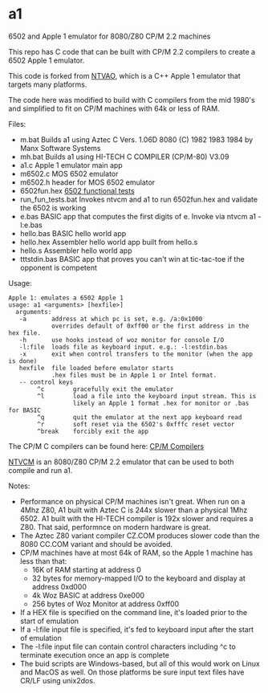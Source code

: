 # a1
6502 and Apple 1 emulator for 8080/Z80 CP/M 2.2 machines

This repo has C code that can be built with CP/M 2.2 compilers to create a 6502 Apple 1 emulator.

This code is forked from [NTVAO](https://github.com/davidly/ntvao), which is a C++ Apple 1 emulator that targets many platforms.

The code here was modified to build with C compilers from the mid 1980's and simplified to fit on CP/M machines with 64k or less of RAM.

Files:

   - m.bat        Builds a1 using Aztec C Vers. 1.06D 8080  (C) 1982 1983 1984 by Manx Software Systems
   - mh.bat       Builds a1 using HI-TECH C COMPILER (CP/M-80) V3.09
   - a1.c         Apple 1 emulator main app
   - m6502.c      MOS 6502 emulator
   - m6502.h      header for MOS 6502 emulator
   - 6502fun.hex  [6502 functional tests](https://github.com/Klaus2m5/6502_65C02_functional_tests)
   - run_fun_tests.bat Invokes ntvcm and a1 to run 6502fun.hex and validate the 6502 is working
   - e.bas        BASIC app that computes the first digits of e. Invoke via ntvcm a1 -l:e.bas
   - hello.bas    BASIC hello world app
   - hello.hex    Assembler hello world app built from hello.s
   - hello.s      Assembler hello world app
   - tttstdin.bas BASIC app that proves you can't win at tic-tac-toe if the opponent is competent

Usage:

    Apple 1: emulates a 6502 Apple 1
    usage: a1 <arguments> [hexfile>]
      arguments:
       -a       address at which pc is set, e.g. /a:0x1000
                overrides default of 0xff00 or the first address in the hex file.
       -h       use hooks instead of woz monitor for console I/O
       -l:file  loads file as keyboard input. e.g.: -l:estdin.bas
       -x       exit when control transfers to the monitor (when the app is done)
       hexfile  file loaded before emulator starts
                .hex files must be in Apple 1 or Intel format.
       -- control keys
            ^c        gracefully exit the emulator
            ^l        load a file into the keyboard input stream. This is
                      likely an Apple 1 format .hex for monitor or .bas for BASIC
            ^q        quit the emulator at the next app keyboard read
            ^r        soft reset via the 6502's 0xfffc reset vector
            ^break    forcibly exit the app

The CP/M C compilers can be found here: [CP/M Compilers](https://github.com/davidly/cpm_compilers)

[NTVCM](https://github.com/davidly/cpm_compilers) is an 8080/Z80 CP/M 2.2 emulator that can be used to both compile and run a1.

Notes:
  - Performance on physical CP/M machines isn't great. When run on a 4Mhz Z80, A1 built with Aztec C is 244x slower than a physical 1Mhz 6502. A1 built with the HI-TECH compiler is 192x slower and requires a Z80. That said, performnce on modern hardware is great.
  - The Aztec Z80 variant compiler CZ.COM produces slower code than the 8080 CC.COM variant and should be avoided.
  - CP/M machines have at most 64k of RAM, so the Apple 1 machine has less than that:
      - 16K of RAM starting at address 0
      - 32 bytes for memory-mapped I/O to the keyboard and display at address 0xd000
      - 4k Woz BASIC at address 0xe000
      - 256 bytes of Woz Monitor at address 0xff00
  - If a HEX file is specified on the command line, it's loaded prior to the start of emulation
  - If a -l:file input file is specified, it's fed to keyboard input after the start of emulation
  - The -l:file input file can contain control characters including ^c to terminate execution once an app is complete
  - The buid scripts are Windows-based, but all of this would work on Linux and MacOS as well. On those platforms be sure input text files have CR/LF using unix2dos.

